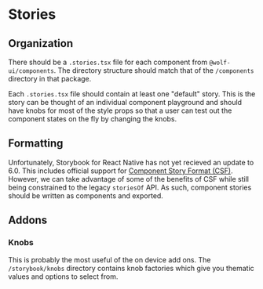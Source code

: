 # Stories

## Organization

There should be a `.stories.tsx` file for each component from `@wolf-ui/components`. The directory structure should match that of the `/components` directory in that package.

Each `.stories.tsx` file should contain at least one "default" story. This is the story can be thought of an individual component playground and should have knobs for most of the style props so that a user can test out the component states on the fly by changing the knobs.

## Formatting

Unfortunately, Storybook for React Native has not yet recieved an update to 6.0. This includes official support for [Component Story Format (CSF)](https://storybook.js.org/docs/react/api/csf). However, we can take advantage of some of the benefits of CSF while still being constrained to the legacy `storiesOf` API. As such, component stories should be written as components and exported.

## Addons

### Knobs

This is probably the most useful of the on device add ons. The `/storybook/knobs` directory contains knob factories which give you thematic values and options to select from.
